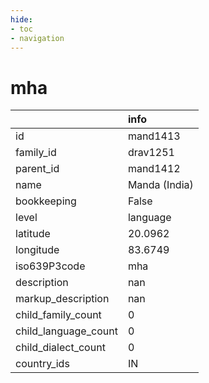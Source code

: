 ```yaml
---
hide:
- toc
- navigation
---
```

# mha
|                      | info          |
|:---------------------|:--------------|
| id                   | mand1413      |
| family_id            | drav1251      |
| parent_id            | mand1412      |
| name                 | Manda (India) |
| bookkeeping          | False         |
| level                | language      |
| latitude             | 20.0962       |
| longitude            | 83.6749       |
| iso639P3code         | mha           |
| description          | nan           |
| markup_description   | nan           |
| child_family_count   | 0             |
| child_language_count | 0             |
| child_dialect_count  | 0             |
| country_ids          | IN            |